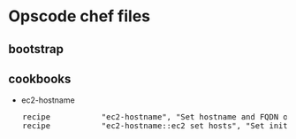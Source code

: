 # Opscode chef files

## bootstrap

## cookbooks

* ec2-hostname
<pre>
   recipe           "ec2-hostname", "Set hostname and FQDN of the node."
   recipe           "ec2-hostname::ec2_set_hosts", "Set init script for modify hosts file"
</pre>
